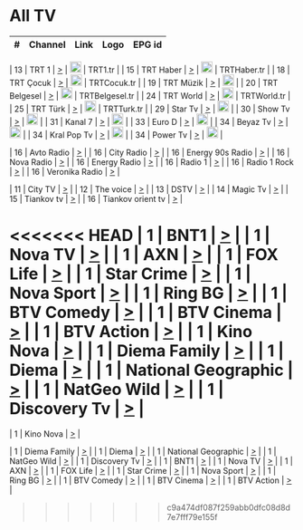 <h1>All TV</h1>

| #   | Channel        | Link  | Logo | EPG id |
|:---:|:--------------:|:-----:|:----:|:------:|

| 13  | TRT 1            | [>](https://tv-trt1.medya.trt.com.tr/master.m3u8) | <img height="20" src="https://i.imgur.com/j786OLG.png"/> | TRT1.tr |
| 15  | TRT Haber        | [>](https://tv-trthaber.medya.trt.com.tr/master.m3u8) | <img height="20" src="https://i.imgur.com/OVfo8Ab.png"/> | TRTHaber.tr |
| 18  | TRT Çocuk        | [>](https://tv-trtcocuk.medya.trt.com.tr/master.m3u8) | <img height="20" src="https://i.imgur.com/QLFmD6d.png"/> | TRTCocuk.tr |
| 19  | TRT Müzik        | [>](https://tv-trtmuzik.medya.trt.com.tr/master.m3u8) | <img height="20" src="https://i.imgur.com/fIVFCEd.png"/> |
| 20  | TRT Belgesel     | [>](https://tv-trtbelgesel.medya.trt.com.tr/master.m3u8) | <img height="20" src="https://i.imgur.com/MGO87pe.png"/> | TRTBelgesel.tr |
| 24  | TRT World        | [>](https://tv-trtworld.medya.trt.com.tr/master.m3u8) | <img height="20" src="https://i.imgur.com/JEA2xpv.png"/> | TRTWorld.tr |
| 25  | TRT Türk         | [>](https://tv-trtturk.medya.trt.com.tr/master.m3u8) | <img height="20" src="https://i.imgur.com/OSTOQNw.png"/> | TRTTurk.tr |
| 29  | Star Tv   | [>](https://dogus-live.daioncdn.net/startv/startv_360p.m3u8) | <img height="20" src="https://i.imgur.com/IebUZx1.png"/> |
| 30  | Show Tv     | [>](https://ciner-live.daioncdn.net/showtv/showtv.m3u8) | <img height="20" src="https://i.imgur.com/IebUZx1.png"/> |
| 31  | Kanal 7     | [>](https://kanal7-live.daioncdn.net/kanal7/kanal7.m3u8) | <img height="20" src="https://i.imgur.com/IebUZx1.png"/> |
| 33  | Euro D    | [>](https://www.youtube.com/user/KanalD/live) | <img height="20" src="https://i.imgur.com/IebUZx1.png"/> |
| 34  | Beyaz Tv     | [>](https://beyaztv-live.daioncdn.net/beyaztv/beyaztv.m3u8) | <img height="20" src="https://i.imgur.com/IebUZx1.png"/> |
| 34  | Kral Pop Tv     | [>](https://www.youtube.com/watch?v=GuFTuKoXepw) | <img height="20" src="https://i.imgur.com/IebUZx1.png"/> |
| 34  | Power Tv     | [>](https://livetv.powerapp.com.tr/powerTV/powerhd.smil/chunklist.m3u8) | <img height="20" src="https://i.imgur.com/IebUZx1.png"/> |

| 16  | Avto Radio | [>](http://stream.metacast.eu/avtoradio.mp3.m3u) |
| 16  | City Radio | [>](http://stream.metacast.eu/city.aac.m3u) |
| 16  | Energy 90s Radio | [>](http://stream.metacast.eu/energy-90s.m3u) |
| 16  | Nova Radio | [>](http://stream.metacast.eu/nova.aac.m3u) |
| 16  | Energy Radio | [>](http://stream.metacast.eu/nrj.aac.m3u) |
| 16  | Radio 1 | [>](http://stream.metacast.eu/radio1.aac.m3u) |
| 16  | Radio 1 Rock | [>](http://stream.metacast.eu/radio1rock.aac.m3u) |
| 16  | Veronika Radio | [>](http://stream.metacast.eu/veronika.aac.m3u) |

| 11  | City TV | [>](https://tv.city.bg/play/tshls/citytv/index.m3u8) |
| 12  | The voice | [>](https://bss1.neterra.tv/thevoice/thevoice.m3u8) |
| 13  | DSTV | [>](http://46.249.95.140:8081/hls/data.m3u8) |
| 14  | Magic Tv | [>](https://bss1.neterra.tv/magictv/magictv.m3u8) |
| 15  | Tiankov tv | [>](https://streamer103.neterra.tv/tiankov-folk/live.m3u8) |
| 16  | Tiankov orient tv | [>](https://streamer103.neterra.tv/tiankov-orient/live.m3u8) |

<<<<<<< HEAD
| 1 | BNT1 | [>](https://ymkaya.xyz:34025/tv/bnt1/playlist.m3u8?wmsAuthSign=c2VydmVyX3RpbWU9NC81LzIwMjUgMTI6NTU6NDcgUE0maGFzaF92YWx1ZT11eWdVWVFUN0QwNEpMcmVsMVdyVFV3PT0mdmFsaWRtaW51dGVzPTYw) |
| 1 | Nova TV | [>](https://ymkaya.xyz:34025/tv/novatv/playlist.m3u8?wmsAuthSign=c2VydmVyX3RpbWU9NC81LzIwMjUgMTI6NTU6NTcgUE0maGFzaF92YWx1ZT1XREF0OWZ6cjg4dFVDVWhOcmFlK2lBPT0mdmFsaWRtaW51dGVzPTYw) |
| 1 | AXN | [>](https://ymkaya.xyz:34025/tv/axn/playlist.m3u8?wmsAuthSign=c2VydmVyX3RpbWU9NC81LzIwMjUgMTI6NTY6MDggUE0maGFzaF92YWx1ZT1BTS9tOCthSGtINnByTmVQVmdLQUZRPT0mdmFsaWRtaW51dGVzPTYw) |
| 1 | FOX Life | [>](https://ymkaya.xyz:34025/tv/foxlife/playlist.m3u8?wmsAuthSign=c2VydmVyX3RpbWU9NC81LzIwMjUgMTI6NTY6MTggUE0maGFzaF92YWx1ZT0xV3oxR21CYVphVk9KeUw4ZFEvdjNRPT0mdmFsaWRtaW51dGVzPTYw) |
| 1 | Star Crime | [>](https://ymkaya.xyz:34025/tv/foxcrime/playlist.m3u8?wmsAuthSign=c2VydmVyX3RpbWU9NC81LzIwMjUgMTI6NTY6MjcgUE0maGFzaF92YWx1ZT1ZUll3STJCNkt3T0MxTXgwZGZadXlnPT0mdmFsaWRtaW51dGVzPTYw) |
| 1 | Nova Sport | [>](https://ymkaya.xyz:34025/tv/novasport/playlist.m3u8?wmsAuthSign=c2VydmVyX3RpbWU9NC81LzIwMjUgMTI6NTY6MzggUE0maGFzaF92YWx1ZT1pdWJUanNoOU4wRkxqWkpSUHozYVpRPT0mdmFsaWRtaW51dGVzPTYw) |
| 1 | Ring BG | [>](https://ymkaya.xyz:34025/tv/ringbg/playlist.m3u8?wmsAuthSign=c2VydmVyX3RpbWU9NC81LzIwMjUgMTI6NTY6NDggUE0maGFzaF92YWx1ZT0vR09GSjY4MG9mYlZIcmNoNFFoUUZRPT0mdmFsaWRtaW51dGVzPTYw) |
| 1 | BTV Comedy | [>](https://ymkaya.xyz:34025/tv/btvcomedy/playlist.m3u8?wmsAuthSign=c2VydmVyX3RpbWU9NC81LzIwMjUgMTI6NTY6NTggUE0maGFzaF92YWx1ZT1ZQmdJS1BNOE1TK2lLZGlheGUvR0ZBPT0mdmFsaWRtaW51dGVzPTYw) |
| 1 | BTV Cinema | [>](https://ymkaya.xyz:34025/tv/btvcinema/playlist.m3u8?wmsAuthSign=c2VydmVyX3RpbWU9NC81LzIwMjUgMTI6NTc6MDggUE0maGFzaF92YWx1ZT1LL0g5WmpGUnpDYWlZY2xTTjlUSHhBPT0mdmFsaWRtaW51dGVzPTYw) |
| 1 | BTV Action | [>](https://ymkaya.xyz:34025/tv/btvaction/playlist.m3u8?wmsAuthSign=c2VydmVyX3RpbWU9NC81LzIwMjUgMTI6NTc6MTggUE0maGFzaF92YWx1ZT1hN1pqbEpaenR2WEt2NHpucDV4T2hBPT0mdmFsaWRtaW51dGVzPTYw) |
| 1 | Kino Nova | [>](https://ymkaya.xyz:34025/tv/kinonova/playlist.m3u8?wmsAuthSign=c2VydmVyX3RpbWU9NC81LzIwMjUgMTI6NTc6MjggUE0maGFzaF92YWx1ZT1nL3l2NlBxQ0Z4Zm1sdGRRcytLNjFRPT0mdmFsaWRtaW51dGVzPTYw) |
| 1 | Diema Family | [>](https://ymkaya.xyz:34025/tv/diemafamily/playlist.m3u8?wmsAuthSign=c2VydmVyX3RpbWU9NC81LzIwMjUgMTI6NTc6MzggUE0maGFzaF92YWx1ZT1lam43eCtMMTlKNG52STRrd1FEb1pRPT0mdmFsaWRtaW51dGVzPTYw) |
| 1 | Diema | [>](https://ymkaya.xyz:34025/tv/diema/playlist.m3u8?wmsAuthSign=c2VydmVyX3RpbWU9NC81LzIwMjUgMTI6NTc6NDggUE0maGFzaF92YWx1ZT1vcm9qVDhsbys2TlhKUG5NVyttQk1nPT0mdmFsaWRtaW51dGVzPTYw) |
| 1 | National Geographic | [>](https://ymkaya.xyz:34025/tv/natgeo/playlist.m3u8?wmsAuthSign=c2VydmVyX3RpbWU9NC81LzIwMjUgMTI6NTc6NTcgUE0maGFzaF92YWx1ZT1KL2xsMXVOejVUWkl1cmp6T1RVaDJBPT0mdmFsaWRtaW51dGVzPTYw) |
| 1 | NatGeo Wild | [>](https://ymkaya.xyz:34025/tv/natgeowild/playlist.m3u8?wmsAuthSign=c2VydmVyX3RpbWU9NC81LzIwMjUgMTI6NTg6MDcgUE0maGFzaF92YWx1ZT02cTI4VndwYXBFQmRZelQ2MnhnUVFRPT0mdmFsaWRtaW51dGVzPTYw) |
| 1 | Discovery Tv | [>](https://ymkaya.xyz:34025/tv/discovery/playlist.m3u8?wmsAuthSign=c2VydmVyX3RpbWU9NC81LzIwMjUgMTI6NTg6MTcgUE0maGFzaF92YWx1ZT1zNEU5YkNVRXgxdVc2ckhUalpDUXhRPT0mdmFsaWRtaW51dGVzPTYw) |
=======


| 1 | Kino Nova | [>](https://ymkaya.xyz:11336/tv/kinonova/playlist.m3u8?wmsAuthSign=c2VydmVyX3RpbWU9MS8yLzIwMjUgNDo0MDoyMCBBTSZoYXNoX3ZhbHVlPWlFS1FrWEtMMVRFM3l5YklUWUJQUHc9PSZ2YWxpZG1pbnV0ZXM9NjA=) |

| 1 | Diema Family | [>](https://ymkaya.xyz:11336/tv/diemafamily/playlist.m3u8?wmsAuthSign=c2VydmVyX3RpbWU9MS8yLzIwMjUgNDo0MDozMCBBTSZoYXNoX3ZhbHVlPUVUaTVKTldvZTF5WVVCM0YwL21kaXc9PSZ2YWxpZG1pbnV0ZXM9NjA=) |
| 1 | Diema | [>](https://ymkaya.xyz:11336/tv/diema/playlist.m3u8?wmsAuthSign=c2VydmVyX3RpbWU9MS8yLzIwMjUgNDo0MDo0MCBBTSZoYXNoX3ZhbHVlPVlYMWVJT2NuUjNpUTBsaytEUFFOS2c9PSZ2YWxpZG1pbnV0ZXM9NjA=) |
| 1 | National Geographic | [>](https://ymkaya.xyz:11336/tv/natgeo/playlist.m3u8?wmsAuthSign=c2VydmVyX3RpbWU9MS8yLzIwMjUgNDo0MTo0MSBBTSZoYXNoX3ZhbHVlPTJQTlVmcG5nYWx0M013eUhGRGxnd0E9PSZ2YWxpZG1pbnV0ZXM9NjA=) |
| 1 | NatGeo Wild | [>](https://ymkaya.xyz:11336/tv/natgeowild/playlist.m3u8?wmsAuthSign=c2VydmVyX3RpbWU9MS8yLzIwMjUgNDo0MTo1MSBBTSZoYXNoX3ZhbHVlPVl1OXZaTTliN0hGWEN3eDBYd1duNkE9PSZ2YWxpZG1pbnV0ZXM9NjA=) |
| 1 | Discovery Tv | [>](https://ymkaya.xyz:11336/tv/discovery/playlist.m3u8?wmsAuthSign=c2VydmVyX3RpbWU9MS8yLzIwMjUgNDo0MjowMSBBTSZoYXNoX3ZhbHVlPWtBQmdLNlY2RmQwWElzMVYzSDJyVkE9PSZ2YWxpZG1pbnV0ZXM9NjA=) |
| 1 | BNT1 | [>](https://ymkaya.xyz:11336/tv/bnt1/playlist.m3u8?wmsAuthSign=c2VydmVyX3RpbWU9MS8yLzIwMjUgNDozODozOCBBTSZoYXNoX3ZhbHVlPVVrMVlRQXpJWlhYeUh6ZFVpSC9NMUE9PSZ2YWxpZG1pbnV0ZXM9NjA=) |
| 1 | Nova TV | [>](https://ymkaya.xyz:11336/tv/novatv/playlist.m3u8?wmsAuthSign=c2VydmVyX3RpbWU9MS8yLzIwMjUgNDozODo0OCBBTSZoYXNoX3ZhbHVlPUVxQjh1a0ZzYkVGZU8zZDFGTzdreVE9PSZ2YWxpZG1pbnV0ZXM9NjA=) |
| 1 | AXN | [>](https://ymkaya.xyz:11336/tv/axn/playlist.m3u8?wmsAuthSign=c2VydmVyX3RpbWU9MS8yLzIwMjUgNDozODo1OCBBTSZoYXNoX3ZhbHVlPUpkWStGY1hkNXhaOVpPZ0thQ0FZL3c9PSZ2YWxpZG1pbnV0ZXM9NjA=) |
| 1 | FOX Life | [>](https://ymkaya.xyz:11336/tv/foxlife/playlist.m3u8?wmsAuthSign=c2VydmVyX3RpbWU9MS8yLzIwMjUgNDozOToxMCBBTSZoYXNoX3ZhbHVlPWt1ZDc1T3AzYlZDTjJnSy9TU0xJZlE9PSZ2YWxpZG1pbnV0ZXM9NjA=) |
| 1 | Star Crime | [>](https://ymkaya.xyz:11336/tv/foxcrime/playlist.m3u8?wmsAuthSign=c2VydmVyX3RpbWU9MS8yLzIwMjUgNDozOToyMCBBTSZoYXNoX3ZhbHVlPXIwVU45Nm9FR1l2enNkTG9TanBxbmc9PSZ2YWxpZG1pbnV0ZXM9NjA=) |
| 1 | Nova Sport | [>](https://ymkaya.xyz:11336/tv/novasport/playlist.m3u8?wmsAuthSign=c2VydmVyX3RpbWU9MS8yLzIwMjUgNDozOTozMCBBTSZoYXNoX3ZhbHVlPXlSZ0UxazVaM0xhSmc0NmR4T0c1T2c9PSZ2YWxpZG1pbnV0ZXM9NjA=) |
| 1 | Ring BG | [>](https://ymkaya.xyz:11336/tv/ringbg/playlist.m3u8?wmsAuthSign=c2VydmVyX3RpbWU9MS8yLzIwMjUgNDozOTo0MCBBTSZoYXNoX3ZhbHVlPTR4aUlFNHVUYWN4enY1WkVuOFZma2c9PSZ2YWxpZG1pbnV0ZXM9NjA=) |
| 1 | BTV Comedy | [>](https://ymkaya.xyz:11336/tv/btvcomedy/playlist.m3u8?wmsAuthSign=c2VydmVyX3RpbWU9MS8yLzIwMjUgNDozOTo1MCBBTSZoYXNoX3ZhbHVlPUtrMTJ2RHNTTUU1RFp1ZkVOdXFSK3c9PSZ2YWxpZG1pbnV0ZXM9NjA=) |
| 1 | BTV Cinema | [>](https://ymkaya.xyz:11336/tv/btvcinema/playlist.m3u8?wmsAuthSign=c2VydmVyX3RpbWU9MS8yLzIwMjUgNDozOTo1OSBBTSZoYXNoX3ZhbHVlPTZWcU9FZW56cG1NM1lrYy8xNE5NeHc9PSZ2YWxpZG1pbnV0ZXM9NjA=) |
| 1 | BTV Action | [>](https://ymkaya.xyz:11336/tv/btvaction/playlist.m3u8?wmsAuthSign=c2VydmVyX3RpbWU9MS8yLzIwMjUgNDo0MDoxMCBBTSZoYXNoX3ZhbHVlPUlDd0ErRkZVWThyMVZwR3c2REdGZ3c9PSZ2YWxpZG1pbnV0ZXM9NjA=) |
>>>>>>> c9a474df087f259abb0dfc08d8d7e7fff79e155f
